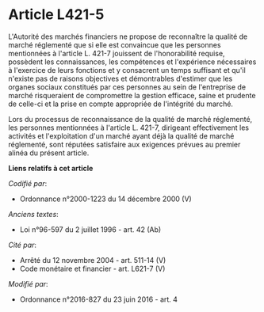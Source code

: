 # Article L421-5

L'Autorité des marchés financiers ne propose de reconnaître la qualité de marché réglementé que si elle est convaincue que
les personnes mentionnées à l'article L. 421-7 jouissent de l'honorabilité requise, possèdent les connaissances, les
compétences et l'expérience nécessaires à l'exercice de leurs fonctions et y consacrent un temps suffisant et qu'il n'existe
pas de raisons objectives et démontrables d'estimer que les organes sociaux constitués par ces personnes au sein de
l'entreprise de marché risqueraient de compromettre la gestion efficace, saine et prudente de celle-ci et la prise en compte
appropriée de l'intégrité du marché. 

Lors du processus de reconnaissance de la qualité de marché réglementé, les personnes mentionnées à l'article L. 421-7,
dirigeant effectivement les activités et l'exploitation d'un marché ayant déjà la qualité de marché réglementé, sont réputées
satisfaire aux exigences prévues au premier alinéa du présent article.

**Liens relatifs à cet article**

_Codifié par_:

  - Ordonnance n°2000-1223 du 14 décembre 2000 (V)

_Anciens textes_:

  - Loi n°96-597 du 2 juillet 1996 - art. 42 (Ab)

_Cité par_:

  - Arrêté du 12 novembre 2004 - art. 511-14 (V)
  - Code monétaire et financier - art. L621-7 (V)

_Modifié par_:

  - Ordonnance n°2016-827 du 23 juin 2016 - art. 4
